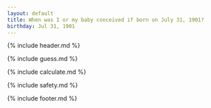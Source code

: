 ```yaml
---
layout: default
title: When was I or my baby conceived if born on July 31, 1901?
birthday: Jul 31, 1901
---
```


{% include header.md %}

{% include guess.md %}

{% include calculate.md %}

{% include safety.md %}

{% include footer.md %}



